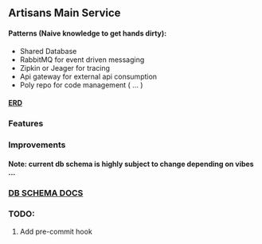 ## Artisans Main Service

#### Patterns (Naive knowledge to get hands dirty):

- Shared Database
- RabbitMQ for event driven messaging
- Zipkin or Jeager for tracing
- Api gateway for external api consumption
- Poly repo for code management ( ... )

#### [ERD](https://dbdiagram.io/d/631f94530911f91ba59207e2)

### Features

### Improvements

#### Note: current db schema is highly subject to change depending on vibes ...

### [DB SCHEMA DOCS](https://dbdocs.io/oolat31/Artisans)

### TODO:

1. Add pre-commit hook
